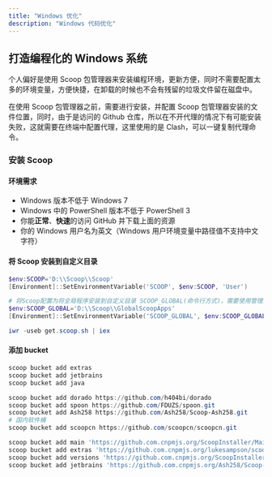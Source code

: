 ```yaml
---
title: "Windows 优化"
description: "Windows 代码优化"
---
```


## 打造编程化的 Windows 系统

个人偏好是使用 Scoop 包管理器来安装编程环境，更新方便，同时不需要配置太多的环境变量，方便快捷，在卸载的时候也不会有残留的垃圾文件留在磁盘中。

在使用 Scoop 包管理器之前，需要进行安装，并配置 Scoop 包管理器安装的文件位置，同时，由于是访问的 Github 仓库，所以在不开代理的情况下有可能安装失败，这就需要在终端中配置代理，这里使用的是 Clash，可以一键复制代理命令。

### 安装 Scoop

#### 环境需求

- Windows 版本不低于 Windows 7
- Windows 中的 PowerShell 版本不低于 PowerShell 3
- 你能**正常**、**快速**的访问 GitHub 并下载上面的资源
- 你的 Windows 用户名为英文（Windows 用户环境变量中路径值不支持中文字符）

#### 将 Scoop 安装到自定义目录

```powershell
$env:SCOOP='D:\\Scoop\\Scoop'
[Environment]::SetEnvironmentVariable('SCOOP', $env:SCOOP, 'User')

# 将Scoop配置为将全局程序安装到自定义目录 SCOOP_GLOBAL(命令行方式)，需要使用管理员身份打开终端
$env:SCOOP_GLOBAL='D:\\Scoop\\GlobalScoopApps'
[Environment]::SetEnvironmentVariable('SCOOP_GLOBAL', $env:SCOOP_GLOBAL, 'Machine')

iwr -useb get.scoop.sh | iex
```

#### 添加 bucket

```powershell
scoop bucket add extras
scoop bucket add jetbrains
scoop bucket add java

scoop bucket add dorado https://github.com/h404bi/dorado
scoop bucket add spoon https://github.com/FDUZS/spoon.git
scoop bucket add Ash258 https://github.com/Ash258/Scoop-Ash258.git
# 国内软件桶
scoop bucket add scoopcn https://github.com/scoopcn/scoopcn.git

scoop bucket add main 'https://github.com.cnpmjs.org/ScoopInstaller/Main'
scoop bucket add extras 'https://github.com.cnpmjs.org/lukesampson/scoop-extras'
scoop bucket add versions 'https://github.com.cnpmjs.org/ScoopInstaller/Versions'
scoop bucket add jetbrains 'https://github.com.cnpmjs.org/Ash258/Scoop-JetBrains'
```